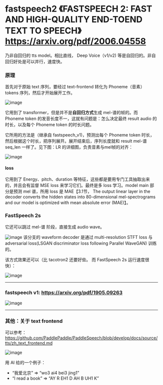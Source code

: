 # fastspeech2 《FASTSPEECH 2: FAST AND HIGH-QUALITY END-TOEND TEXT TO SPEECH》 https://arxiv.org/pdf/2006.04558

乃非自回归的 tts model。相比直线， Deep Voice（v1/v2) 等是自回归的。非自回归好处是可以并行，速度快。

### 原理
首先对于原始 text 序列，要经过 text-frontend 转化为 Phoneme（音素） tokens 序列，然后才开始展开工作。

![image](https://github.com/user-attachments/assets/6c56557b-b6fb-4d84-9c3b-8942013b4ca5)

它用到了 transformer，但是并不是**自回归方式**生成 mel-谱的帧的。而 Phoneme token 的发音长度不一，这就有问题是：怎么决定最终 result audio 的时长，以及每个 Phoneme token 的时长问题。

它所用的方法是（继承自 fastspeech_v1)，预测出每个 Phoneme token 时长，然后根据这个时长，把序列展开。展开结束后，序列长度就和 result mel-谱 seq_len 一样了。见下图：LR 的详细图，负责音素与mel帧的对齐：

![image](https://github.com/user-attachments/assets/018b02f7-22ea-43e2-a71b-4ed122ad9591)

#### loss
它用到了 Energy、pitch、duration 等特征，这些都是要用专门工具抽取出来的，并且会有监督 MSE loss 来学习它们。最终是多 loss 学习。model main 部分是预测 mel 谱，所用 loss 是 MAE【3.1节， The output linear layer
in the decoder converts the hidden states into 80-dimensional mel-spectrograms and our model is
optimized with mean absolute error (MAE)】。

### FastSpeech 2s

它还可以跳过 mel-谱 阶段，直接生成 audio wave。

![image](https://github.com/user-attachments/assets/2b522d53-2b30-4f77-a6de-817cf8783f6f)
该分支的 waveform decoder 是通过 multi-resolution STFT loss 与 adversarial loss(LSGAN discriminator loss following Parallel WaveGAN) 训练的。

该方式效果还可以（比 tacotron2 还要好些。 而 FastSpeech 2s 运行速度很快）：

![image](https://github.com/user-attachments/assets/8fe7a18c-f84a-48ba-abf5-804efbe6ca27)

---

### fastspeech v1: https://arxiv.org/pdf/1905.09263

![image](https://github.com/user-attachments/assets/5c02a376-4be5-4975-ab4f-190fb1ad0761)

---

### 其他：关于 text frontend

可以参考： https://github.com/PaddlePaddle/PaddleSpeech/blob/develop/docs/source/tts/zh_text_frontend.md

![image](https://github.com/user-attachments/assets/6d3634c1-2cb9-4131-bd49-0dd76c218dc9)

用 AI 给的一个例子：
- “我爱北京” => “wo3 ai4 bei3 jing1”
- “I read a book” => “AY R EH1 D AH B UH1 K”
